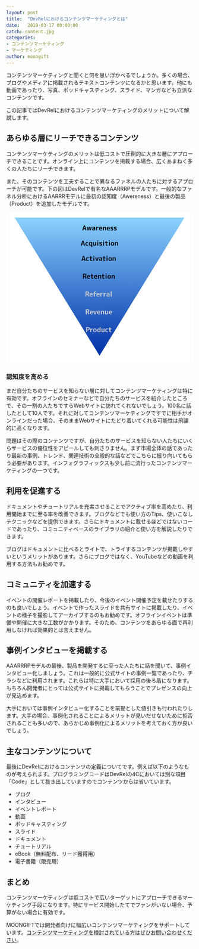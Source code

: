```yaml
---
layout: post
title:  "DevRelにおけるコンテンツマーケティングとは"
date:   2019-03-17 00:00:00
catch: content.jpg
categories:
- コンテンツマーケティング
- マーケティング
author: moongift
---
```


コンテンツマーケティングと聞くと何を思い浮かべるでしょうか。多くの場合、ブログやメディアに掲載されるテキストコンテンツになるかと思います。他にも動画であったり、写真、ポッドキャスティング、スライド、マンガなども立派なコンテンツです。

この記事ではDevRelにおけるコンテンツマーケティングのメリットについて解説します。

## あらゆる層にリーチできるコンテンツ

コンテンツマーケティングのメリットは低コストで圧倒的に大きな層にアプローチできることです。オンライン上にコンテンツを掲載する場合、広くあまねく多くの人たちにリーチできます。

また、そのコンテンツを工夫することで異なるファネルの人たちに対するアプローチが可能です。下の図はDevRelで有名なAAARRRPモデルです。一般的なファネル分析におけるAARRRモデルに最初の認知度（Awereness）と最後の製品（Product）を追加したモデルです。

![](/images/articles/aaarrrp.png)

### 認知度を高める

まだ自分たちのサービスを知らない層に対してコンテンツマーケティングは特に有効です。オフラインのセミナーなどで自分たちのサービスを紹介したところで、その一割の人たちですらWebサイトに訪れてくれないでしょう。100名に話したとして10人です。それに対してコンテンツマーケティングですでに相手がオンラインだった場合、そのままWebサイトにたどり着いてくれる可能性は飛躍的に高くなります。

問題はその際のコンテンツですが、自分たちのサービスを知らない人たちにいくらサービスの優位性をアピールしても刺さりません。まず市場全体の話であったり最新の事例、トレンド、関連技術の全般的な話などでこちらに振り向いてもらう必要があります。インフォグラフィックスも少し前に流行ったコンテンツマーケティングの一つです。

## 利用を促進する

ドキュメントやチュートリアルを充実させることでアクティブ率を高めたり、利用開始までに至る率を改善できます。ブログなどでも使い方のTips、使いこなしテクニックなどを提供できます。さらにドキュメントに載せるほどではないコードであったり、コミュニティベースのライブラリの紹介と使い方を解説したりできます。

ブログはドキュメントに比べるとライトで、トライするコンテンツが掲載しやすいというメリットがあります。さらにブログではなく、YouTubeなどの動画を利用する方法もお勧めです。

## コミュニティを加速する

イベントの開催レポートを掲載したり、今後のイベント開催予定を載せたりするのも良いでしょう。イベントで作ったスライドを共有サイトに掲載したり、イベントの様子を撮影してアーカイブするのもお勧めです。オフラインイベントは準備や開催に大きな工数がかかります。そのため、コンテンツをあらゆる面で再利用しなければ効果的とは言えません。

## 事例インタビューを掲載する

AAARRRPモデルの最後、製品を開発するに至った人たちに話を聞いて、事例インタビュー化しましょう。これは一般的に公式サイトの事例一覧であったり、チラシなどに利用されます。これらは特に大手において採用の後ろ盾になります。もちろん開発者にとっては公式サイトに掲載してもらうことでプレゼンスの向上が見込めます。

大手においては事例インタビュー化することを前提とした値引きも行われたりします。大手の場合、事例化されることによるメリットが見いだせないために拒否されることも多いので、あらかじめ事例化によるメリットを考えておく方が良いでしょう。

## 主なコンテンツについて

最後にDevRelにおけるコンテンツの定義についてです。例えば以下のようなものが考えられます。プログラミングコードはDevRelの4Cにおいては別な項目「Code」として抜き出していますのでコンテンツからは省いています。

- ブログ
- インタビュー
- イベントレポート
- 動画
- ポッドキャスティング
- スライド
- ドキュメント
- チュートリアル
- eBook（無料配布、リード獲得用）
- 電子書籍（販売用）

## まとめ

コンテンツマーケティングは低コストで広いターゲットにアプローチできるマーケティング手段になります。特にサービス開始したてでファンがいない場合、予算がない場合に有効です。

MOONGIFTでは開発者向けに幅広いコンテンツマーケティングをサポートしています。[コンテンツマーケティングを検討されている方はぜひお問い合わせください](/contact)。
